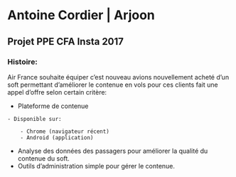 # Antoine Cordier | Arjoon
## Projet PPE CFA Insta 2017

### Histoire:

Air France souhaite équiper c’est nouveau avions nouvellement acheté d’un soft permettant
d’améliorer le contenue en vols pour ces clients fait une appel d’offre selon certain critère:

   - Plateforme de contenue
    
    - Disponible sur:

        - Chrome (navigateur récent)
        - Android (application)
        
- Analyse des données des passagers pour améliorer la qualité du contenue du soft.
- Outils d’administration simple pour gérer le contenue.


